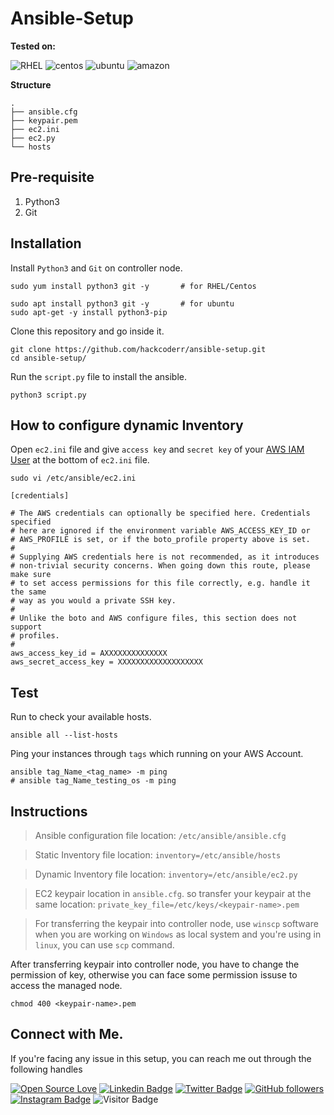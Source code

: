# Ansible-Setup

**Tested on:**
 
![RHEL](https://img.shields.io/badge/Red%20Hat-EE0000?style=for-the-badge&logo=redhat&logoColor=white)
![centos](https://img.shields.io/badge/Cent%20OS-262577?style=for-the-badge&logo=CentOS&logoColor=white)
![ubuntu](https://img.shields.io/badge/Ubuntu-E95420?style=for-the-badge&logo=ubuntu&logoColor=white)
![amazon](https://img.shields.io/badge/Amazon_Linux-FF9900?style=for-the-badge&logo=amazonaws&logoColor=white)

**Structure**
```
.
├── ansible.cfg
├── keypair.pem
├── ec2.ini
├── ec2.py
└── hosts
```


## Pre-requisite

1. Python3
2. Git

## Installation

Install ``Python3`` and ``Git`` on controller node.

```
sudo yum install python3 git -y       # for RHEL/Centos 
```

```
sudo apt install python3 git -y       # for ubuntu
sudo apt-get -y install python3-pip
```
 
Clone this repository and go inside it.
 
```
git clone https://github.com/hackcoderr/ansible-setup.git
cd ansible-setup/
```
  
 
Run the ``script.py`` file to install the ansible.

```
python3 script.py
```

## How to configure dynamic Inventory

Open ``ec2.ini`` file and give ``access key`` and ``secret key`` of your [AWS IAM User](https://www.techtarget.com/searchcloudcomputing/tutorial/Step-by-step-guide-on-how-to-create-an-IAM-user-in-AWS) at the bottom of ``ec2.ini`` file.

```
sudo vi /etc/ansible/ec2.ini
```


```
[credentials]

# The AWS credentials can optionally be specified here. Credentials specified
# here are ignored if the environment variable AWS_ACCESS_KEY_ID or
# AWS_PROFILE is set, or if the boto_profile property above is set.
#
# Supplying AWS credentials here is not recommended, as it introduces
# non-trivial security concerns. When going down this route, please make sure
# to set access permissions for this file correctly, e.g. handle it the same
# way as you would a private SSH key.
#
# Unlike the boto and AWS configure files, this section does not support
# profiles.
#
aws_access_key_id = AXXXXXXXXXXXXXX
aws_secret_access_key = XXXXXXXXXXXXXXXXXXX
```

## Test

Run to check your available hosts.
```
ansible all --list-hosts
```

Ping your instances through ``tags`` which running on your AWS Account.

```
ansible tag_Name_<tag_name> -m ping
# ansible tag_Name_testing_os -m ping
```

## Instructions

> Ansible configuration file location: ``/etc/ansible/ansible.cfg``

> Static Inventory file location: ``inventory=/etc/ansible/hosts``

> Dynamic Inventory file location: ``inventory=/etc/ansible/ec2.py``


> EC2 keypair location in ``ansible.cfg``. so transfer your keypair at the same location: ``private_key_file=/etc/keys/<keypair-name>.pem``


> For transferring the keypair into controller node,  use ``winscp`` software when you are working on ``Windows`` as local system and you're using in ``linux``, you can use  ``scp`` command.

After transferring keypair into controller node, you have to change the permission of key, otherwise you can face some permission issuse to access the managed node.

```
chmod 400 <keypair-name>.pem
```

## Connect with Me.

 <!--social media icon-->
 
If you're facing any issue in this setup, you can reach me out through the following handles
 
[![Open Source Love](https://badges.frapsoft.com/os/v2/open-source.svg?v=103)](https://github.com/hackcoderr)
[![Linkedin Badge](https://img.shields.io/badge/-Sachin%20Kumar-blue?style=social&logo=Linkedin&logoColor=blue&link=https://www.linkedin.com/in/hackcoderr/)](https://www.linkedin.com/in/hackcoderr/) [![Twitter Badge](http://img.shields.io/badge/-@hackcoderr-1ca0f1?style=social&logo=twitter&logoColor=blue&link=https://twitter.com/hackcoderr)](https://twitter.com/hackcoderr) [![GitHub followers](https://img.shields.io/github/followers/hackcoderr?label=Follow&style=social)](https://github.com/hackcoderr/?tab=follow)
[![Instagram Badge](https://img.shields.io/badge/-hackcoderr-blue?style=social&logo=Instagram&link=https://www.instagram.com/hackcoderr/)](https://www.instagram.com/hackcoderr/) 
![Visitor Badge](https://visitor-badge.laobi.icu/badge?page_id=hackcoderr.hackcoderr)
